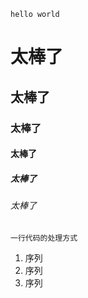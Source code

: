 ```
hello world
```
# 太棒了
## 太棒了
### 太棒了
#### 太棒了
##### 太棒了
###### 太棒了
`
一行代码的处理方式
`
1. 序列
2. 序列
3. 序列
